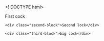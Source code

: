 <! DOCTYPE html>
<html lang="ru">
    <div class="first-block">First cock</div>

    <div class="second-block">Second lock</div>

    <div class="third-block">big cock</div>

<style>
.block-{
    border: 5px-solid-red;
    max-width: 800px;
    margin: 0px auto;
    heght: 800px;
}
.block div{
    line-height: 50px;
    font-size: 18px;
    font-weight: 700;
    text-aligh: cneter;
}
.block_1{
    background-color: #ece89d;
}
.block_2{
    background-color: #5e5373;
    color: #fff;
    position: relative;
    left:50px;
    top:60px;
    z-index: 0;
}
.block_3{
    blockground: #18b5a4;
}
</style>
</html>

